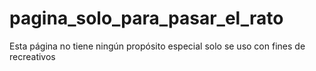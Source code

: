 # pagina_solo_para_pasar_el_rato
Esta página no tiene ningún propósito especial solo se uso con fines de recreativos
